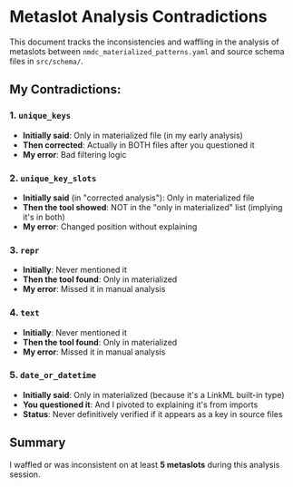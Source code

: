 # Metaslot Analysis Contradictions

This document tracks the inconsistencies and waffling in the analysis of metaslots between `nmdc_materialized_patterns.yaml` and source schema files in `src/schema/`.

## My Contradictions:

### 1. **`unique_keys`**
- **Initially said**: Only in materialized file (in my early analysis)
- **Then corrected**: Actually in BOTH files after you questioned it
- **My error**: Bad filtering logic

### 2. **`unique_key_slots`**
- **Initially said** (in "corrected analysis"): Only in materialized file
- **Then the tool showed**: NOT in the "only in materialized" list (implying it's in both)
- **My error**: Changed position without explaining

### 3. **`repr`**
- **Initially**: Never mentioned it
- **Then the tool found**: Only in materialized
- **My error**: Missed it in manual analysis

### 4. **`text`**
- **Initially**: Never mentioned it
- **Then the tool found**: Only in materialized
- **My error**: Missed it in manual analysis

### 5. **`date_or_datetime`**
- **Initially said**: Only in materialized (because it's a LinkML built-in type)
- **You questioned it**: And I pivoted to explaining it's from imports
- **Status**: Never definitively verified if it appears as a key in source files

## Summary

I waffled or was inconsistent on at least **5 metaslots** during this analysis session.
